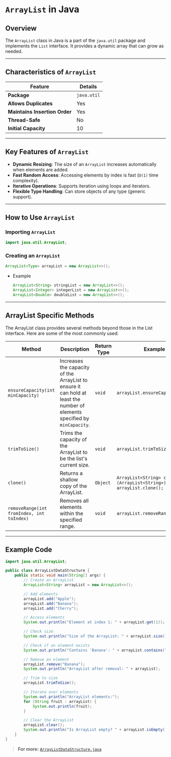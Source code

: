 # `ArrayList` in Java

## Overview

The `ArrayList` class in Java is a part of the `java.util` package and implements the `List` interface. It provides a dynamic array that can grow as needed.

---

## Characteristics of `ArrayList`

| **Feature**              | **Details**                                   |
|---------------------------|-----------------------------------------------|
| **Package**               | `java.util`                                  |
| **Allows Duplicates**     | Yes                                          |
| **Maintains Insertion Order** | Yes                                      |
| **Thread-Safe**           | No                                           |
| **Initial Capacity**      | 10                                           |

---

## Key Features of `ArrayList`

- **Dynamic Resizing**: The size of an `ArrayList` increases automatically when elements are added.
- **Fast Random Access**: Accessing elements by index is fast (`O(1)` time complexity).
- **Iterative Operations**: Supports iteration using loops and iterators.
- **Flexible Type Handling**: Can store objects of any type (generic support).

---

## How to Use `ArrayList`

### Importing `ArrayList`

```java
import java.util.ArrayList;
```

### Creating an `ArrayList`

```java
ArrayList<Type> arrayList = new ArrayList<>();
```

- Example
    ```java
    ArrayList<String> stringList = new ArrayList<>();
    ArrayList<Integer> integerList = new ArrayList<>();
    ArrayList<Double> doubleList = new ArrayList<>();
    ```

---

## ArrayList Specific Methods

The ArrayList class provides several methods beyond those in the List interface. Here are some of the most commonly used:

| Method                      | Description                                                                 | Return Type                | Example                                       |
|-----------------------------|-----------------------------------------------------------------------------|----------------------------|-----------------------------------------------|
| `ensureCapacity(int minCapacity)` | Increases the capacity of the ArrayList to ensure it can hold at least the number of elements specified by `minCapacity`. | `void`                     | `arrayList.ensureCapacity(50);`              |
| `trimToSize()`              | Trims the capacity of the ArrayList to be the list's current size.          | `void`                     | `arrayList.trimToSize();`                    |
| `clone()`                   | Returns a shallow copy of the ArrayList.                                    | `Object`                   | `ArrayList<String> copy = (ArrayList<String>) arrayList.clone();` |
| `removeRange(int fromIndex, int toIndex)` | Removes all elements within the specified range.                                | `void`                     | `arrayList.removeRange(2, 5);`               |

---

## Example Code

```java
import java.util.ArrayList;

public class ArrayListDataStructure {
    public static void main(String[] args) {
        // Create an ArrayList
        ArrayList<String> arrayList = new ArrayList<>();

        // Add elements
        arrayList.add("Apple");
        arrayList.add("Banana");
        arrayList.add("Cherry");

        // Access elements
        System.out.println("Element at index 1: " + arrayList.get(1));

        // Check size
        System.out.println("Size of the ArrayList: " + arrayList.size());

        // Check if an element exists
        System.out.println("Contains 'Banana': " + arrayList.contains("Banana"));

        // Remove an element
        arrayList.remove("Banana");
        System.out.println("ArrayList after removal: " + arrayList);

        // Trim to size
        arrayList.trimToSize();

        // Iterate over elements
        System.out.println("ArrayList elements:");
        for (String fruit : arrayList) {
            System.out.println(fruit);
        }

        // Clear the ArrayList
        arrayList.clear();
        System.out.println("Is ArrayList empty? " + arrayList.isEmpty());
    }
}
```

> **For more:** [`ArrayListDataStructure.java`](./ArrayListDataStructure.java)
